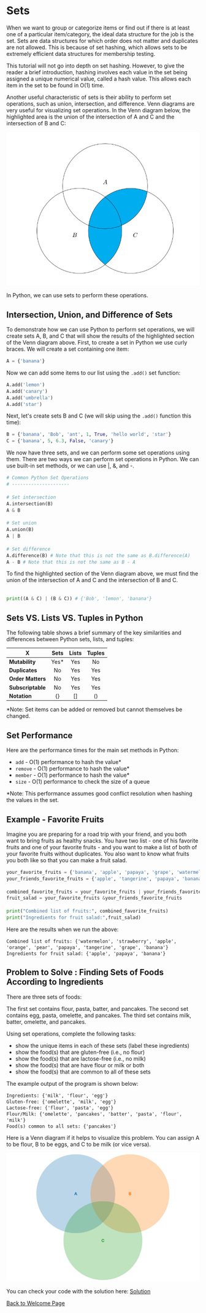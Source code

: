 # Sets

When we want to group or categorize items or find out if there is at least one of a particular item/category, the ideal data structure for the job is the set. Sets are data structures for which order does not matter and duplicates are not allowed. This is because of set hashing, which allows sets to be extremely efficient data structures for membership testing.

This tutorial will not go into depth on set hashing. However, to give the reader a brief introduction, hashing involves each value in the set being assigned a unique numerical value, called a hash value. This allows each item in the set to be found in O(1) time.

Another useful characteristic of sets is their ability to perform set operations, such as union, intersection, and difference. Venn diagrams are very useful for visualizing set operations. In the Venn diagram below, the highlighted area is the union of the intersection of A and C and the intersection of B and C:

![Venn Diagram](venn_diagram.png)

In Python, we can use sets to perform these operations.

## Intersection, Union, and Difference of Sets

To demonstrate how we can use Python to perform set operations, we will create sets A, B, and C that will show the results of the highlighted section of the Venn diagram above. First, to create a set in Python we use curly braces. We will create a set containing one item:

```python
A = {'banana'}
```

Now we can add some items to our list using the `.add()` set function:

```python
A.add('lemon')
A.add('canary')
A.add('umbrella')
A.add('star')
```

Next, let's create sets B and C (we will skip using the `.add()` function this time):

```python
B = {'banana', 'Bob', 'ant', 1, True, 'hello world', 'star'}
C = {'banana', 5, 6.3, False, 'canary'}
```

We now have three sets, and we can perform some set operations using them. There are two ways we can perform set operations in Python. We can use built-in set methods, or we can use |, &, and -.

```python
# Common Python Set Operations
# ---------------------

# Set intersection
A.intersection(B)
A & B

# Set union
A.union(B)
A | B

# Set difference 
A.difference(B) # Note that this is not the same as B.difference(A)
A - B # Note that this is not the same as B - A
```

To find the highlighted section of the Venn diagram above, we must find the union of the intersection of A and C and the intersection of B and C.

```python

print((A & C) | (B & C)) # {'Bob', 'lemon', 'banana'}

```

## Sets VS. Lists VS. Tuples in Python

The following table shows a brief summary of the key similarities and differences between Python sets, lists, and tuples:

 X                 | Sets | Lists | Tuples 
 ----------------- | :--: | :---: | :----: 
 **Mutability**    | Yes* | Yes   | No 
 **Duplicates**    | No   | Yes   | Yes 
 **Order Matters** | No   | Yes   | Yes 
 **Subscriptable** | No   | Yes   | Yes 
 **Notation**      | {}   | []    | () 

\*Note: Set items can be added or removed but cannot themselves be changed.

## Set Performance

Here are the performance times for the main set methods in Python:

 * `add` - O(1) performance to hash the value*
 * `remove` - O(1) performance to hash the value*
 * `member` - O(1) performance to hash the value*
 * `size` - O(1) performance to check the size of a queue

\*Note: This performance assumes good conflict resolution when hashing the values in the set.

## Example - Favorite Fruits

Imagine you are preparing for a road trip with your friend, and you both want to bring fruits as healthy snacks. You have two list - one of his favorite fruits and one of your favorite fruits - and you want to make a list of both of your favorite fruits without duplicates. You also want to know what fruits you both like so that you can make a fruit salad.

```python
your_favorite_fruits = {'banana', 'apple', 'papaya', 'grape', 'watermelon', 'strawberry', 'pear'}
your_friends_favorite_fruits = {'apple', 'tangerine', 'papaya', 'banana', 'orange'}

combined_favorite_fruits = your_favorite_fruits | your_friends_favorite_fruits
fruit_salad = your_favorite_fruits &your_friends_favorite_fruits

print("Combined list of fruits:", combined_favorite_fruits)
print("Ingredients for fruit salad:",fruit_salad)
```
Here are the results when we run the above:
```
Combined list of fruits: {'watermelon', 'strawberry', 'apple', 'orange', 'pear', 'papaya', 'tangerine', 'grape', 'banana'}
Ingredients for fruit salad: {'apple', 'papaya', 'banana'}
```

## Problem to Solve : Finding Sets of Foods According to Ingredients

There are three sets of foods:

The first set contains flour, pasta, batter, and pancakes.
The second set contains egg, pasta, omelette, and pancakes.
The third set contains milk, batter, omelette, and pancakes.

Using set operations, complete the following tasks:
* show the unique items in each of these sets (label these ingredients)
* show the food(s) that are gluten-free (i.e., no flour)
* show the food(s) that are lactose-free (i.e., no milk)
* show the food(s) that are have flour or milk or both
* show the food(s) that are common to all of these sets

The example output of the program is shown below:
```
Ingredients: {'milk', 'flour', 'egg'}
Gluten-free: {'omelette', 'milk', 'egg'}
Lactose-free: {'flour', 'pasta', 'egg'}
Flour/Milk: {'omelette', 'pancakes', 'batter', 'pasta', 'flour', 'milk'}
Food(s) common to all sets: {'pancakes'}
```

Here is a Venn diagram if it helps to visualize this problem. You can assign A to be flour, B to be eggs, and C to be milk (or vice versa).

![Venn Diagram](venn_problem.png)

You can check your code with the solution here: [Solution](sets_of_foods.py)

[Back to Welcome Page](0-welcome.md)